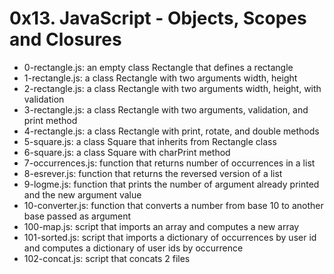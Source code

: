 # 0x13. JavaScript - Objects, Scopes and Closures

- 0-rectangle.js: an empty class Rectangle that defines a rectangle
- 1-rectangle.js: a class Rectangle with two arguments width, height
- 2-rectangle.js: a class Rectangle with two arguments width, height, with validation
- 3-rectangle.js: a class Rectangle with two arguments, validation, and print method
- 4-rectangle.js: a class Rectangle with print, rotate, and double methods
- 5-square.js: a class Square that inherits from Rectangle class
- 6-square.js: a class Square with charPrint method
- 7-occurrences.js: function that returns number of occurrences in a list
- 8-esrever.js: function that returns the reversed version of a list
- 9-logme.js: function that prints the number of argument already printed and the new argument value
- 10-converter.js: function that converts a number from base 10 to another base passed as argument
- 100-map.js: script that imports an array and computes a new array
- 101-sorted.js: script that imports a dictionary of occurrences by user id and computes a dictionary of user ids by occurrence
- 102-concat.js: script that concats 2 files
